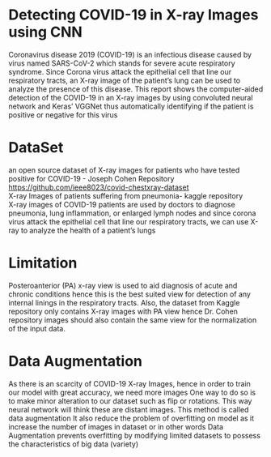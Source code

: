 # Detecting COVID-19 in X-ray Images using CNN
Coronavirus disease 2019 (COVID-19) is an infectious disease caused by virus named SARS-CoV-2 which stands for severe acute respiratory syndrome. Since Corona virus attack the epithelial cell that line our respiratory tracts, an X-ray image of the patient’s lung can be used to analyze the presence of this disease. This report shows the computer-aided detection of the COVID-19 in an X-ray images by using convoluted neural network and Keras’ VGGNet thus automatically identifying if the patient is positive or negative for this virus
# DataSet
an open source dataset of X-ray images for patients who have tested positive for COVID-19 - Joseph Cohen Repository https://github.com/ieee8023/covid-chestxray-dataset \
X-ray Images of patients suffering from pneumonia- kaggle repository\
X-ray images of COVID-19 patients are used by doctors to diagnose pneumonia, lung inflammation, or enlarged lymph nodes
and since corona virus attack the epithelial cell that line our respiratory tracts, we can use X-ray to analyze the health of a patient’s lungs
# Limitation
Posteroanterior (PA) x-ray view is used to aid diagnosis of acute and chronic conditions hence this is the best suited view for detection of any internal linings in the respiratory tracts. Also, the dataset from Kaggle repository only contains X-ray images with PA view hence Dr. Cohen repository images should also contain the same view for the normalization of the input data.
# Data Augmentation
As there is an scarcity of COVID-19 X-ray Images, hence in order to train our model with great accuracy, we need more images
One way to do so is to make minor alteration to our dataset such as flip or rotations. This way neural network will think these are distant images. This method is called data augmentation 
It also reduce the problem of overfitting on model as it increase the number of images in dataset or in other words Data Augmentation prevents overfitting by modifying limited datasets to possess the characteristics of big data (variety)

